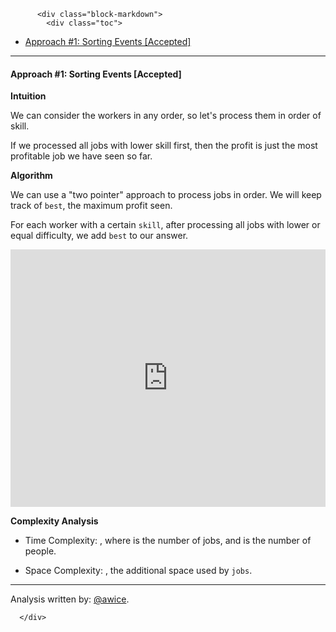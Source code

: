 <div class="article-body">
        
          <div class="block-markdown">
            <div class="toc">
<ul>
<li><a href="#approach-1-sorting-events-accepted">Approach #1: Sorting Events [Accepted]</a></li>
</ul>
</div>
<hr>
<h4 id="approach-1-sorting-events-accepted">Approach #1: Sorting Events [Accepted]</h4>
<p><strong>Intuition</strong></p>
<p>We can consider the workers in any order, so let's process them in order of skill.</p>
<p>If we processed all jobs with lower skill first, then the profit is just the most profitable job we have seen so far.</p>
<p><strong>Algorithm</strong></p>
<p>We can use a "two pointer" approach to process jobs in order.  We will keep track of <code>best</code>, the maximum profit seen.</p>
<p>For each worker with a certain <code>skill</code>, after processing all jobs with lower or equal difficulty, we add <code>best</code> to our answer.</p>
<iframe src="https://leetcode.com/playground/52pUn6By/shared" frameborder="0" width="100%" height="412" name="52pUn6By"></iframe>

<p><strong>Complexity Analysis</strong></p>
<ul>
<li>
<p>Time Complexity:  <script type="math/tex; mode=display">O(N \log N + Q \log Q)</script>, where <script type="math/tex; mode=display">N</script> is the number of jobs, and <script type="math/tex; mode=display">Q</script> is the number of people.</p>
</li>
<li>
<p>Space Complexity: <script type="math/tex; mode=display">O(N)</script>, the additional space used by <code>jobs</code>.</p>
</li>
</ul>
<hr>
<p>Analysis written by: <a href="https://leetcode.com/awice">@awice</a>.</p>
          </div>
        
      </div>